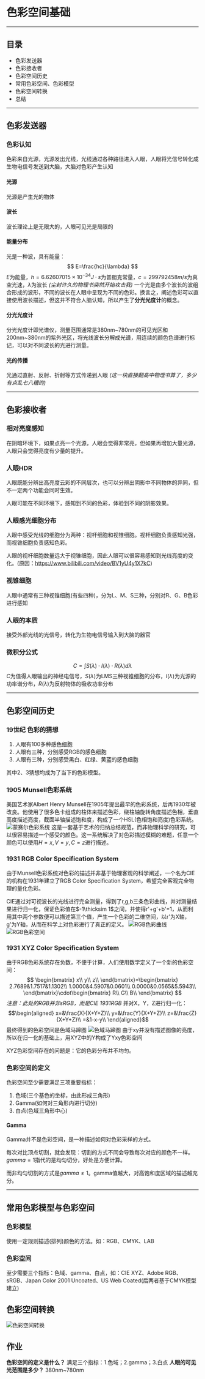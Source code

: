 # 色彩空间基础

---
## 目录
* 色彩发送器
* 色彩接收者
* 色彩空间历史
* 常用色彩空间、色彩模型
* 色彩空间转换
* 总结

---
## 色彩发送器
### 色彩认知
色彩来自光源，光源发出光线，光线通过各种路径进入人眼，人眼将光信号转化成生物电信号发送到大脑，大脑对色彩产生认知
#### 光源
光源是产生光的物体
#### 波长
波长理论上是无限大的，人眼可见光是局限的
#### 能量分布
光是一种波，具有能量：
$$
E=\frac{hc}{\lambda}
$$
$E$为能量，$h=6.62607015×10^{-34} J·s$为普朗克常量，$c=299792458m/s$为真空光速，$\lambda$为波长
*(尘封许久的物理书突然开始攻击我)*
一个光是由多个波长的波组合形成的波形，不同的波长在人眼中呈现为不同的色彩。换言之，阐述色彩可以直接使用波长描述，但这并不符合人脑认知，所以产生了**分光光度计**的概念。
#### 分光光度计
分光光度计即光谱仪，测量范围通常是380nm~780nm的可见光区和200nm~380nm的紫外光区，将光线波长分解成光谱，用连续的颜色色谱进行标记，可以对不同波长的光进行测量。
#### 光的传播
光通过直射、反射、折射等方式传递到人眼
*(这一块直接翻高中物理书算了，多少有点乱七八糟的)*

---
## 色彩接收者
### 相对亮度感知
在阴暗环境下，如果点亮一个光源，人眼会觉得非常亮，但如果再增加大量光源，人眼只会觉得亮度有少量的提升。
### 人眼HDR
人眼既能分辨出高亮度云彩的不同层次，也可以分辨出阴影中不同物体的异同，但不一定两个功能会同时生效。

人眼可能在不同环境下，感知到不同的色彩，体验到不同的阴影效果。
### 人眼感光细胞分布
人眼中感受光线的细胞分为两种：视杆细胞和视锥细胞。视杆细胞负责感知光强，而视锥细胞负责感知色彩。

人眼的视杆细胞数量远大于视锥细胞，因此人眼可以很容易感知到光线亮度的变化。(原因：https://www.bilibili.com/video/BV1yU4y1X7kC)
### 视锥细胞
人眼中通常有三种视锥细胞(有些四种)，分为L、M、S三种，分别对R、G、B色彩进行感知
### 人眼的本质
接受外部光线的光信号，转化为生物电信号输入到大脑的器官
### 微积分公式
$$
C=\int S(\lambda)\cdot I(\lambda)\cdot R(\lambda)d\lambda
$$
$C$为值得人眼输出的神经电信号，$S(\lambda)$为LMS三种视锥细胞的分布，$I(\lambda)$为光源的功率谱分布，$R(\lambda)$为反射物体的吸收功率分布

---
## 色彩空间历史
### 19世纪 色彩的猜想
1. 人眼有100多种感色细胞
2. 人眼有三种，分别感受RGB的感色细胞
3. 人眼有三种，分别感受黑白、红绿、黄蓝的感色细胞

其中2、3猜想均成为了当下的色彩模型。
### 1905 Munsell色彩系统
美国艺术家Albert Henry Munsell在1905年提出最早的色彩系统，后再1930年被改良。他使用了很多色卡组成的柱体来描述色彩，绕柱轴旋转角度描述色相，垂直高度描述亮度，截面半轴描述饱和度，构成了一个HSL(色相饱和亮度)色彩系统。
![蒙赛尔色彩系统](./src/2.1.1-1.png)
这是一套基于艺术的归纳总结规范，而非物理科学的研究，可以很容易描述一个感受的颜色。这一系统解决了对色彩描述模糊的难题，任意一个颜色可以使用$H=x,V=y,C=z$进行描述。
### 1931 RGB Color Specification System
由于Munsell色彩系统对色彩的描述并非基于物理客观的科学阐述，一个名为CIE的机构在1931年建立了RGB Color Specification System，希望完全客观完全物理的量化色彩。

CIE通过对可视波长的光线进行完全测量，得到了r,g,b三条色彩曲线，并对测量结果进行归一化，保证色彩值在$-1\thicksim 1$之间，并使得r'+g'+b'=1，从而利用其中两个参数便可以描述第三个值，产生一个色彩的二维空间，以r'为X轴，g'为Y轴，从而在科学上对色彩进行了真正的定义。
![RGB色彩曲线](./src/2.1.1-2.png)
![RGB色彩空间](./src/2.1.1-3.png)
### 1931 XYZ Color Specification System
由于RGB色彩系统存在负数，不便于计算，人们使用数学定义了一个新的色彩空间：
$$
\begin{bmatrix}
    x\\
    y\\
    z\\
\end{bmatrix}=\begin{bmatrix}
    2.7689&1.7517&1.1302\\
    1.0000&4.5907&0.0601\\
    0.0000&0.0565&5.5943\\
\end{bmatrix}\cdot\begin{bmatrix}
    R\\
    G\\
    B\\
\end{bmatrix}
$$
*注意：此处的RGB并非sRGB，而是CIE 1931RGB*
并对X，Y，Z进行归一化：
$$\begin{aligned}
x=&\frac{X}{X+Y+Z}\\
y=&\frac{Y}{X+Y+Z}\\
z=&\frac{Z}{X+Y+Z}\\
=&1-x-y\\
\end{aligned}$$
最终得到的色彩空间是色域马蹄图
![色域马蹄图](./src/2.1.1-4.png)
由于xy并没有描述图像的亮度，所以在归一化的基础上，用XYZ中的Y构成了Yxy色彩空间

XYZ色彩空间存在的问题是：它的色彩分布并不均匀。
### 色彩空间的定义
色彩空间至少需要满足三项重要指标：
1. 色域(三个基色的坐标，由此形成三角形)
2. Gamma(如何对三角形内进行切分)
3. 白点(色域三角形中心)

#### Gamma
Gamma并不是色彩空间，是一种描述如何对色彩采样的方式。

每次对比顶点切割，就会发现：切割的方式不同会导致每次对应的颜色不一样。$gamma=1$指代的是均匀切分，好处是方便计算。

而非均匀切割的方式是$gamma\neq 1$。gamma值越大，对高饱和度区域的描述越充分。

---
## 常用色彩模型与色彩空间
### 色彩模型
使用一定规则描述(排列)颜色的方法。如：RGB、CMYK、LAB
### 色彩空间
至少需要三个指标：色域、gamma、白点，如：CIE XYZ、Adobe RGB、sRGB、Japan Color 2001 Uncoated、US Web Coated(后两者基于CMYK模型建立)
## 色彩空间转换
![色彩空间转换](./src/2.1.1-5.png)
## 作业
**色彩空间的定义是什么？**
满足三个指标：1.色域；2.gamma；3.白点
**人眼的可见光范围是多少？**
380nm~780nm